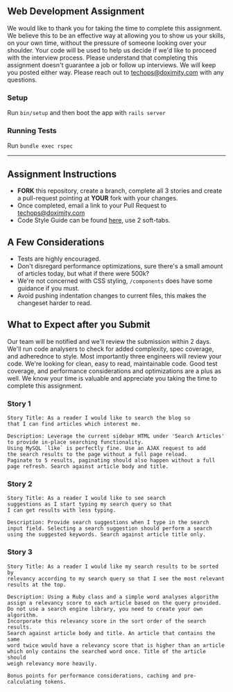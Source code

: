 ## Web Development Assignment

We would like to thank you for taking the time to complete this assignment. We believe this to be an effective way at allowing you to show us your skills, on your own time, without the pressure of someone looking over your shoulder. Your code will be used to help us decide if we'd like to proceed with the interview process. Please understand that completing this assignment doesn't guarantee a job or follow up interviews. We will keep you posted either way. Please reach out to techops@doximity.com with any questions. 


### Setup

Run `bin/setup` and then boot the app with `rails server`

### Running Tests

Run `bundle exec rspec`

------------

## Assignment Instructions

* **FORK** this repository, create a branch, complete all 3 stories and create a pull-request pointing at ****YOUR**** fork with your changes.
* Once completed, email a link to your Pull Request to techops@doximity.com 
* Code Style Guide can be found [here](https://github.com/bbatsov/ruby-style-guide), use 2 soft-tabs.

## A Few Considerations

* Tests are highly encouraged.
* Don't disregard performance optimizations, sure there's a small amount of articles today, but what if there were 500k?
* We're not concerned with CSS styling, `/components` does have some guidance if you must.
* Avoid pushing indentation changes to current files, this makes the changeset harder to read.

## What to Expect after you Submit

Our team will be notified and we'll review the submission within 2 days. We'll run code analysers to check for added complexity, spec coverage, and adherednce to style. Most importantly three engineers will review your code. We're looking for clean, easy to read, maintainable code. Good test coverage, and performance considerations and optimizations are a plus as well. We know your time is valuable and appreciate you taking the time to complete this assignment.


### Story 1
```
Story Title: As a reader I would like to search the blog so
that I can find articles which interest me.

Description: Leverage the current sidebar HTML under 'Search Articles'
to provide in-place searching functionality. 
Using MySQL `like` is perfectly fine. Use an AJAX request to add
the search results to the page without a full page reload.
Paginate to 5 results, paginating should also happen without a full
page refresh. Search against article body and title.
```

### Story 2
```
Story Title: As a reader I would like to see search
suggestions as I start typing my search query so that
I can get results with less typing.

Description: Provide search suggestions when I type in the search
input field. Selecting a search suggestion should perform a search
using the suggested keywords. Search against article title only.

```

### Story 3
```
Story Title: As a reader I would like my search results to be sorted by
relevancy according to my search query so that I see the most relevant
results at the top.

Description: Using a Ruby class and a simple word analyses algorithm
assign a relevancy score to each article based on the query provided.
Do not use a search engine library, you need to create your own algorithm.
Incorporate this relevancy score in the sort order of the search results.
Search against article body and title. An article that contains the same
word twice would have a relevancy score that is higher than an article
which only contains the searched word once. Title of the article should
weigh relevancy more heavily. 

Bonus points for performance considerations, caching and pre-calculating tokens.
```
